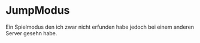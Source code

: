 # JumpModus

Ein Spielmodus den ich zwar nicht erfunden habe jedoch bei einem anderen Server gesehn habe. 
